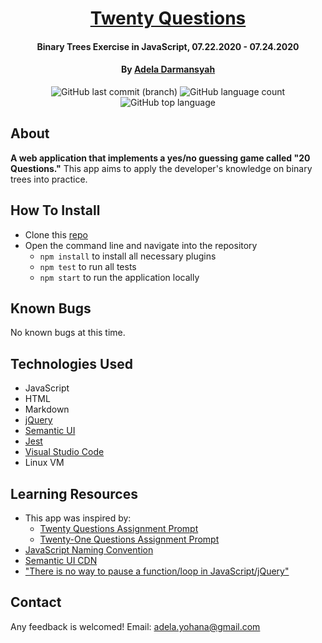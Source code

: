 <div align=center>

# [Twenty Questions](https://github.com/ayohana/twenty-questions.git)

#### Binary Trees Exercise in JavaScript, 07.22.2020 - 07.24.2020

#### By [**Adela Darmansyah**](https://github.com/ayohana/)

![GitHub last commit (branch)](https://img.shields.io/github/last-commit/ayohana/twenty-questions/master?color=%23DE98B2&style=for-the-badge) ![GitHub language count](https://img.shields.io/github/languages/count/ayohana/twenty-questions?color=%23DE98B2&style=for-the-badge) ![GitHub top language](https://img.shields.io/github/languages/top/ayohana/twenty-questions?color=%23DE98B2&style=for-the-badge)

</div>

## About

**A web application that implements a yes/no guessing game called "20 Questions."**  This app aims to apply the developer's knowledge on binary trees into practice.

## How To Install

* Clone this [repo](https://github.com/ayohana/twenty-questions.git)
* Open the command line and navigate into the repository
    * `npm install` to install all necessary plugins
    * `npm test` to run all tests
    * `npm start` to run the application locally

## Known Bugs

No known bugs at this time.

## Technologies Used

* JavaScript
* HTML
* Markdown
* [jQuery](https://jquery.com/)
* [Semantic UI](https://semantic-ui.com/)
* [Jest](https://jestjs.io/docs/en/api)
* [Visual Studio Code](https://code.visualstudio.com/)
* Linux VM

## Learning Resources

* This app was inspired by:
    * [Twenty Questions Assignment Prompt](https://web.stanford.edu/class/archive/cs/cs106x/cs106x.1174/assn/twentyQuestions.html)
    * [Twenty-One Questions Assignment Prompt](https://web.stanford.edu/class/archive/cs/cs106x/cs106x.1174/assn/twentyOneQuestions.html)
* [JavaScript Naming Convention](https://www.robinwieruch.de/javascript-naming-conventions)
* [Semantic UI CDN](https://stackoverflow.com/questions/30281258/how-to-use-semantic-ui-cdn)
* ["There is no way to pause a function/loop in JavaScript/jQuery"](https://stackoverflow.com/questions/23754587/wait-for-click-in-loop)

## Contact

Any feedback is welcomed! Email: [adela.yohana@gmail.com](mailto:adela.yohana@gmail.com)